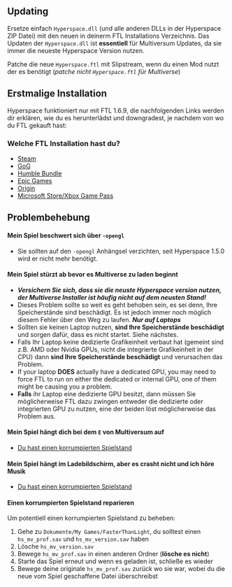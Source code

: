## Updating

Ersetze einfach `Hyperspace.dll` (und alle anderen DLLs in der Hyperspace ZIP Datei) mit den neuen in deinerm FTL Installations Verzeichnis.
Das Updaten der `Hyperspace.dll` ist **essentiell** für Multiversum Updates, da sie immer die neueste Hyperspace Version nutzen.

Patche die neue `Hyperspace.ftl` mit Slipstream, wenn du einen Mod nutzt der es benötigt (*patche nicht `Hyperspace.ftl` für Multiverse*)

## Erstmalige Installation

Hyperspace funktioniert nur mit FTL 1.6.9, die nachfolgenden Links werden dir erklären, wie du es herunterlädst und downgradest, je nachdem von wo du FTL gekauft hast:

### Welche FTL Installation hast du?

- [Steam](./steam-install)
- [GoG](./gog-install)
- [Humble Bundle](./humble-install)
- [Epic Games](./other-install#epic)
- [Origin](./other-install#origin)
- [Microsoft Store/Xbox Game Pass](./other-install#microsoft-storexbox-game-pass)

## Problembehebung

#### Mein Spiel beschwert sich über `-opengl`
- Sie sollten auf den `-opengl` Anhängsel verzichten, seit Hyperspace 1.5.0 wird er nicht mehr benötigt.

#### Mein Spiel stürzt ab bevor es Multiverse zu laden beginnt
- ***Versichern Sie sich, dass sie die neuste Hyperspace version nutzen, der Multiverse Installer ist häufig nicht auf dem neusten Stand!***
- Dieses Problem sollte so weit es geht behoben sein, es sei denn, Ihre Speicherstände sind beschädigt. Es ist jedoch immer noch möglich diesem Fehler über den Weg zu laufen.
***Nur auf Laptops***
- Sollten sie keinen Laptop nutzen, **sind Ihre Speicherstände beschädigt** und sorgen dafür, dass es nicht startet. Siehe nächstes.
- Falls Ihr Laptop keine dedizierte Grafikeinheit verbaut hat (gemeint sind z.B. AMD oder Nvidia GPUs, nicht die integrierte Grafikeinheit in der CPU) dann **sind Ihre Speicherstände beschädigt** und verursachen das Problem.
- If your laptop **DOES** actually have a dedicated GPU, you may need to force FTL to run on either the dedicated or internal GPU, one of them might be causing you a problem.
- **Falls** ihr Laptop eine dedizierte GPU besitzt, dann müssen Sie möglicherweise FTL dazu zwingen entweder die dedizierte oder integrierten GPU zu nutzen, eine der beiden löst möglicherweise das Problem aus.

#### Mein Spiel hängt dich bei dem `E` von Multiversum auf
- [Du hast einen korrumpierten Spielstand](#einen-korrumpierten-spielstand-reparieren)

#### Mein Spiel hängt im Ladebildschirm, aber es crasht nicht und ich höre Musik
- [Du hast einen korrumpierten Spielstand](#einen-korrumpierten-spielstand-reparieren)

#### Einen korrumpierten Spielstand reparieren
Um potentiell einen korrumpierten Spielstand zu beheben:
1. Gehe zu `Dokumente/My Games/FasterThanLight`, du solltest einen `hs_mv_prof.sav` und `hs_mv_version.sav` haben
2. Lösche `hs_mv_version.sav`
3. Bewege `hs_mv_prof.sav` in einen anderen Ordner (**lösche es nicht**)
4. Starte das Spiel erneut und wenn es geladen ist, schließe es wieder
5. Bewege deine originale `hs_mv_prof.sav` zurück wo sie war, wobei du die neue vom Spiel geschaffene Datei überschreibst
